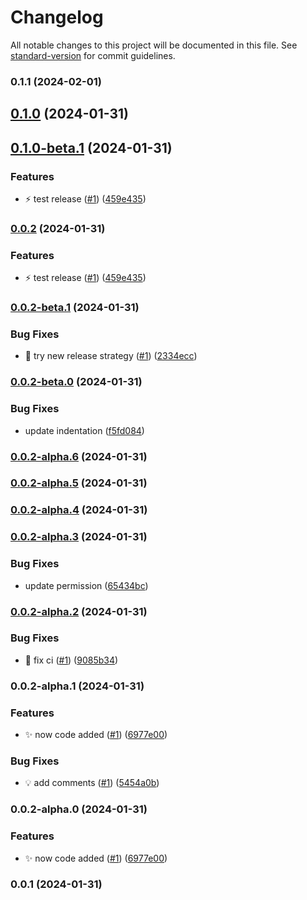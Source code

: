 # Changelog

All notable changes to this project will be documented in this file. See [standard-version](https://github.com/conventional-changelog/standard-version) for commit guidelines.

### 0.1.1 (2024-02-01)

## [0.1.0](https://github.com/anantakumarghosh/semantic-versioning-try/compare/v0.0.2...v0.1.0) (2024-01-31)

## [0.1.0-beta.1](https://github.com/anantakumarghosh/semantic-versioning-try/compare/v0.0.2-beta.1...v0.1.0-beta.1) (2024-01-31)


### Features

* :zap: test release ([#1](https://github.com/anantakumarghosh/semantic-versioning-try/issues/1)) ([459e435](https://github.com/anantakumarghosh/semantic-versioning-try/commit/459e435c46fd8c094213d148307a76f2d31721a0))

### [0.0.2](https://github.com/anantakumarghosh/semantic-versioning-try/compare/v0.0.2-beta.1...v0.0.2) (2024-01-31)


### Features

* :zap: test release ([#1](https://github.com/anantakumarghosh/semantic-versioning-try/issues/1)) ([459e435](https://github.com/anantakumarghosh/semantic-versioning-try/commit/459e435c46fd8c094213d148307a76f2d31721a0))

### [0.0.2-beta.1](https://github.com/anantakumarghosh/semantic-versioning-try/compare/v0.0.2-beta.0...v0.0.2-beta.1) (2024-01-31)


### Bug Fixes

* :bug: try new release strategy ([#1](https://github.com/anantakumarghosh/semantic-versioning-try/issues/1)) ([2334ecc](https://github.com/anantakumarghosh/semantic-versioning-try/commit/2334ecc3f382752266cc5952ccbdb85813b0dd1c))

### [0.0.2-beta.0](https://github.com/anantakumarghosh/semantic-versioning-try/compare/v0.0.2-alpha.6...v0.0.2-beta.0) (2024-01-31)


### Bug Fixes

* update indentation ([f5fd084](https://github.com/anantakumarghosh/semantic-versioning-try/commit/f5fd084639e33227f9c44022256778037c547086))

### [0.0.2-alpha.6](https://github.com/anantakumarghosh/semantic-versioning-try/compare/v0.0.2-alpha.5...v0.0.2-alpha.6) (2024-01-31)

### [0.0.2-alpha.5](https://github.com/anantakumarghosh/semantic-versioning-try/compare/v0.0.2-alpha.4...v0.0.2-alpha.5) (2024-01-31)

### [0.0.2-alpha.4](https://github.com/anantakumarghosh/semantic-versioning-try/compare/v0.0.2-alpha.3...v0.0.2-alpha.4) (2024-01-31)

### [0.0.2-alpha.3](https://github.com/anantakumarghosh/semantic-versioning-try/compare/v0.0.2-alpha.2...v0.0.2-alpha.3) (2024-01-31)


### Bug Fixes

* update permission ([65434bc](https://github.com/anantakumarghosh/semantic-versioning-try/commit/65434bce61f18336f3180eb387a232aed3cdae42))

### [0.0.2-alpha.2](https://github.com/anantakumarghosh/semantic-versioning-try/compare/v0.0.2-alpha.1...v0.0.2-alpha.2) (2024-01-31)


### Bug Fixes

* :wrench: fix ci ([#1](https://github.com/anantakumarghosh/semantic-versioning-try/issues/1)) ([9085b34](https://github.com/anantakumarghosh/semantic-versioning-try/commit/9085b3453ae235e884778059bf462e4c90bb5169))

### 0.0.2-alpha.1 (2024-01-31)


### Features

* :sparkles: now code added ([#1](https://github.com/anantakumarghosh/semantic-versioning-try/issues/1)) ([6977e00](https://github.com/anantakumarghosh/semantic-versioning-try/commit/6977e004dbc33438006f58a50a7cfa5987991c2e))


### Bug Fixes

* :bulb: add comments ([#1](https://github.com/anantakumarghosh/semantic-versioning-try/issues/1)) ([5454a0b](https://github.com/anantakumarghosh/semantic-versioning-try/commit/5454a0b76ed02fda7481a3d367a234b790e547f7))

### 0.0.2-alpha.0 (2024-01-31)


### Features

* :sparkles: now code added ([#1](https://github.com/anantakumarghosh/semantic-versioning-try/issues/1)) ([6977e00](https://github.com/anantakumarghosh/semantic-versioning-try/commit/6977e004dbc33438006f58a50a7cfa5987991c2e))

### 0.0.1 (2024-01-31)
